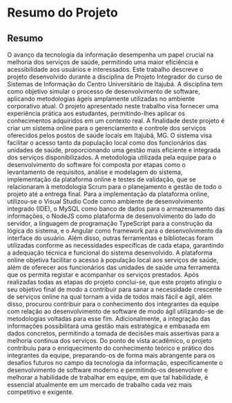 # Resumo do Projeto 

## Resumo 

O avanço da tecnologia da informação desempenha um papel crucial na melhoria dos serviços de saúde, permitindo uma maior eficiência e acessibilidade aos usuários e interessados. Este trabalho descreve o projeto desenvolvido durante a disciplina de Projeto Integrador do curso de Sistemas de Informação do Centro Universitário de Itajubá. A disciplina tem como objetivo simular o processo de desenvolvimento de software, aplicando metodologias ágeis amplamente utilizadas no ambiente corporativo atual. O projeto apresentado neste trabalho visa fornecer uma experiência prática aos estudantes, permitindo-lhes aplicar os conhecimentos adquiridos em um contexto real. A finalidade deste projeto é criar um sistema online para o gerenciamento e controle dos serviços oferecidos pelos postos de saúde locais em Itajubá, MG. O sistema visa facilitar o acesso tanto da população local como dos funcionários das unidades de saúde, proporcionando uma gestão mais eficiente e integrada dos serviços disponibilizados. A metodologia utilizada pela equipe para o desenvolvimento do software foi composta por etapas como o levantamento de requisitos, análise e modelagem do sistema, implementação da plataforma online e testes de validação, que se relacionaram à metodologia Scrum para o planejamento e gestão de todo o projeto até a entrega final. Para a implementação da plataforma online, utilizou-se o Visual Studio Code como ambiente de desenvolvimento integrado (IDE), o MySQL como banco de dados para o armazenamento das informações, o NodeJS como plataforma de desenvolvimento do lado do servidor, a linguagem de programação TypeScript para a construção da lógica do sistema, e o Angular como framework para o desenvolvimento da interface do usuário. Além disso, outras ferramentas e bibliotecas foram utilizadas conforme as necessidades específicas de cada etapa, garantindo a adequação técnica e funcional do sistema desenvolvido. A plataforma online objetiva facilitar o acesso à população local aos serviços de saúde, além de oferecer aos funcionários das unidades de saúde uma ferramenta que os permita registar e acompanhar os serviços prestados. Após realizadas todas as etapas do projeto conclui-se, que este projeto atingiu o seu objetivo final de modo a contribuir para sanar a necessidade crescente de serviços online na qual tornam a vida de todos mais fácil e ágil, além disso, procurou contribuir para o conhecimento dos integrantes da equipe com relação ao desenvolvimento de software de modo ágil utilizando-se de metodologias voltadas para esse fim.  Adicionalmente, a integração das informações possibilitará uma gestão mais estratégica e embasada em dados concretos, permitindo a tomada de decisões mais assertivas para a melhoria contínua dos serviços. Do ponto de vista acadêmico, o projeto contribuiu para o enriquecimento do conhecimento teórico e prático dos integrantes da equipe, preparando-os de forma mais abrangente para os desafios futuros no campo da tecnologia da informação, especificamente o desenvolvimento de software moderno e permitindo-os desenvolver e melhorar a habilidade de trabalhar em equipe, em que tal habilidade, é essencial atualmente em um mercado de trabalho cada vez mais competitivo e exigente.